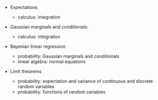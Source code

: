 - Expectations
    - calculus: integration

- Gaussian marginals and conditionals:
    - calculus: integration

- Bayesian linear regression
    - probability: Gaussian marginals and conditionals
    - linear algebra: normal equations

- Limit theorems
    - probability: expectation and variance of continuous and discrete random variables
    - probability: functions of random variables
